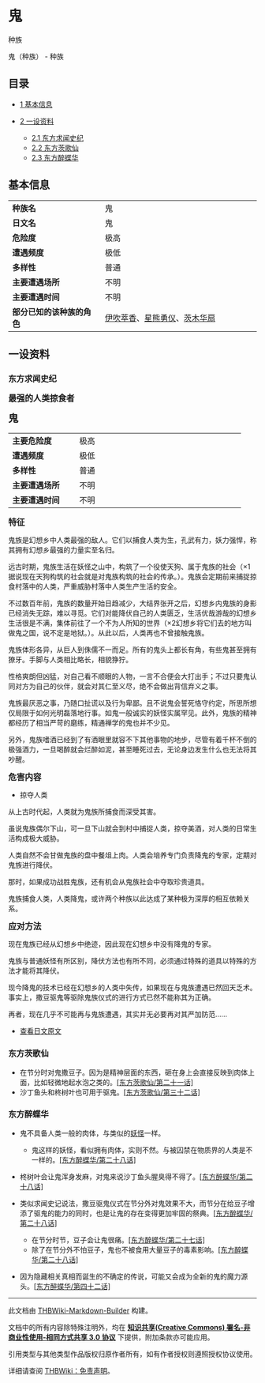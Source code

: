 # 鬼

<!-- source html: G:\repos\THBWiki-Markdown-Builder\THBWikiMarkdown\Temp\main\3\30\ns0%3A%E9%AC%BC.html -->

种族

鬼（种族） - 种族
## 目录

- [1 基本信息](#基本信息)
- [2 一设资料](#一设资料)

  - [2.1 东方求闻史纪](#东方求闻史纪)
  - [2.2 东方茨歌仙](#东方茨歌仙)
  - [2.3 东方醉蝶华](#东方醉蝶华)







## 基本信息

<table>
<tbody><tr><td style="width:180px"><b>种族名</b></td><td style="min-width:300px">鬼</td></tr><tr><td><b>日文名</b></td><td>鬼</td></tr><tr><td><b>危险度</b></td><td>极高</td></tr><tr><td><b>遭遇频度</b></td><td>极低</td></tr><tr><td><b>多样性</b></td><td>普通</td></tr><tr><td><b>主要遭遇场所</b></td><td>不明</td></tr><tr><td><b>主要遭遇时间</b></td><td>不明</td></tr><tr><td><b>部分已知的该种族的角色</b></td><td><a href="./伊吹萃香.md" title="伊吹萃香">伊吹萃香</a>、<a href="./星熊勇仪.md" title="星熊勇仪">星熊勇仪</a>、<a href="./茨木华扇.md" title="茨木华扇">茨木华扇</a></td></tr></tbody></table>


## 一设资料
### 东方求闻史纪
  
 **<big>最强的人类掠食者</big>**   

 **<big><big>鬼</big></big>** 
  


<table><tbody><tr><td width="120px"><b>主要危险度</b></td><td width="320px">极高</td></tr><tr><td width="120px"><b>遭遇频度</b></td><td width="320px">极低</td></tr><tr><td width="120px"><b>多样性</b></td><td width="320px">普通</td></tr><tr><td width="120px"><b>主要遭遇场所</b></td><td width="320px">不明</td></tr><tr><td width="120px"><b>主要遭遇时间</b></td><td width="320px">不明</td></tr></tbody></table>


  
 **<big>特征</big>** 
  
  
鬼族是幻想乡中人类最强的敌人。它们以捕食人类为生，孔武有力，妖力强悍，称其拥有幻想乡最强的力量实至名归。  

远古时期，鬼族生活在妖怪之山中，构筑了一个役使天狗、属于鬼族的社会（×1据说现在天狗构筑的社会就是对鬼族构筑的社会的传承。）。鬼族会定期前来捕捉掠食村落中的人类，严重威胁村落中人类生产生活的安全。  

  
  
不过数百年前，鬼族的数量开始日趋减少，大结界张开之后，幻想乡内鬼族的身影已经消失无踪，难以寻觅。它们对能降伏自己的人类匮乏，生活优哉游哉的幻想乡生活很是不满，集体前往了一个不为人所知的世界（×2幻想乡将它们去的地方叫做鬼之国，说不定是地狱。）。从此以后，人类再也不曾接触鬼族。  

  
  
鬼族体形各异，从巨人到侏儒不一而足。所有的鬼头上都长有角，有些鬼甚至拥有獠牙。手脚与人类相比略长，相貌狰狞。  

性格爽朗但凶猛，对自己看不顺眼的人物，一言不合便会大打出手；不过只要鬼认同对方为自己的伙伴，就会对其仁至义尽，绝不会做出背信弃义之事。  

鬼族最厌恶之事，乃随口扯谎以及行为卑鄙。且不说鬼会誓死恪守约定，所思所想仅局限于如何光明磊落地行事。如鬼一般诚实的妖怪实属罕见。此外，鬼族的精神都经历了相当严苛的磨练，精通禅学的鬼也并不少见。  

  
  
另外，鬼族嗜酒已经到了有酒眼里就容不下其他事物的地步，尽管有着千杯不倒的极强酒力，一旦喝醉就会烂醉如泥，甚至睡死过去，无论身边发生什么也无法将其吵醒。  

  
  
  

 **<big>危害内容</big>** 
  

- 掠夺人类

  
从上古时代起，人类就为鬼族所捕食而深受其害。  

虽说鬼族偶尔下山，可一旦下山就会到村中捕捉人类，掠夺美酒，对人类的日常生活构成极大威胁。  

  
  
人类自然不会甘做鬼族的盘中餐俎上肉。人类会培养专门负责降鬼的专家，定期对鬼族进行降伏。  

那时，如果成功战胜鬼族，还有机会从鬼族社会中夺取珍贵道具。  

  
  
鬼族捕食人类，人类降鬼，或许两个种族以此达成了某种极为深厚的相互依赖关系。  

  
  
  

 **<big>应对方法</big>** 
  
  
现在鬼族已经从幻想乡中绝迹，因此现在幻想乡中没有降鬼的专家。  

鬼族与普通妖怪有所区别，降伏方法也有所不同，必须通过特殊的道具以特殊的方法才能将其降伏。  

  
  
现今降鬼的技术已经在幻想乡的人类中失传，如果现在与鬼族遭遇已然回天乏术。事实上，撒豆驱鬼等驱除鬼族仪式的进行方式已然不能称其为正确。  

  
  
再者，现在几乎不可能再与鬼族遭遇，其实并无必要再对其严加防范……  

  

- [查看日文原文](./东方求闻史纪-鬼-中日对照.md)

### 东方茨歌仙
- 在节分时对鬼撒豆子。因为是精神层面的东西，砸在身上会直接反映到肉体上面，比如轻微地起水泡之类的。[&#91;东方茨歌仙/第二十一话&#93;](./东方茨歌仙-第二十一话.md)
- 沙丁鱼头和柊树叶也可用于驱鬼。[&#91;东方茨歌仙/第三十二话&#93;](./东方茨歌仙-第三十二话.md)

### 东方醉蝶华
- 鬼不具备人类一般的肉体，与类似的[妖怪](./妖怪.md)一样。
  - 鬼这样的妖怪，看似拥有肉体，实则不然。与被囚禁在物质界的人类是不一样的。[&#91;东方醉蝶华/第二十八话&#93;](./东方醉蝶华-第二十八话.md)


- 柊树叶会让鬼浑身发麻，对鬼来说沙丁鱼头腥臭得不得了。[&#91;东方醉蝶华/第二十八话&#93;](./东方醉蝶华-第二十八话.md)

- 类似求闻史记说法，撒豆驱鬼仪式在节分外对鬼效果不大，而节分在给豆子增添了驱鬼的能力的同时，也是让鬼的存在变得更加牢固的祭典。[&#91;东方醉蝶华/第二十八话&#93;](./东方醉蝶华-第二十八话.md)
  - 在节分时节，豆子会让鬼很痛。[&#91;东方醉蝶华/第二十七话&#93;](./东方醉蝶华-第二十七话.md)
  - 除了在节分外不怕豆子，鬼也不被食用大量豆子的毒素影响。[&#91;东方醉蝶华/第二十八话&#93;](./东方醉蝶华-第二十八话.md)


- 因为隐藏相关真相而诞生的不确定的传说，可能又会成为全新的鬼的魔力源头。[&#91;东方醉蝶华/第四十二话&#93;](./东方醉蝶华-第四十二话.md)





---

此文档由 [THBWiki-Markdown-Builder](https://github.com/Delsin-Yu/THBWiki-Markdown-Builder) 构建。

文档中的所有内容除特殊注明外，均在 [**知识共享(Creative Commons) 署名-非商业性使用-相同方式共享 3.0 协议**](https://creativecommons.org/licenses/by-sa/3.0/deed.zh-hans) 下提供，附加条款亦可能应用。

引用类型与其他类型作品版权归原作者所有，如有作者授权则遵照授权协议使用。

详细请查阅 [THBWiki：免责声明](https://thbwiki.cc/THBWiki:%E5%85%8D%E8%B4%A3%E5%A3%B0%E6%98%8E)。


